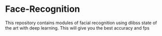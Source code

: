 # Face-Recognition
This repository contains modules of facial recognition using dlibss state of the art with deep learning. This will give you the best accuracy and fps
